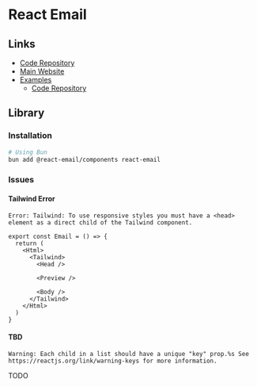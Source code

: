 # React Email

## Links

- [Code Repository](https://github.com/resendlabs/react-email)
- [Main Website](https://react.email)
- [Examples](https://react.email/examples)
  - [Code Repository](https://github.com/resend/react-email/tree/canary/apps/demo/emails)

## Library

### Installation

```sh
# Using Bun
bun add @react-email/components react-email
```

### Issues

#### Tailwind Error

```log
Error: Tailwind: To use responsive styles you must have a <head> element as a direct child of the Tailwind component.
```

```tsx
export const Email = () => {
  return (
    <Html>
      <Tailwind>
        <Head />

        <Preview />

        <Body />
      </Tailwind>
    </Html>
  )
}
```

#### TBD

```log
Warning: Each child in a list should have a unique "key" prop.%s See https://reactjs.org/link/warning-keys for more information.
```

<!--
https://github.com/resend/react-email/issues/1111
https://github.com/vercel/next.js/issues/55642
-->

TODO
